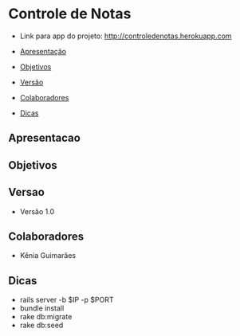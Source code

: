 # Controle de Notas

- Link para app do projeto: http://controledenotas.herokuapp.com


 - [Apresentação](#apresentacao)
 - [Objetivos](#objetivos)
 - [Versão](#versao)
 - [Colaboradores](#colaboradores)
 - [Dicas](#dicas)
 
## Apresentacao 


## Objetivos


## Versao
- Versão 1.0

## Colaboradores 
 - Kênia Guimarães

 
## Dicas
 - rails server -b $IP -p $PORT
 - bundle install
 - rake db:migrate
 - rake db:seed

